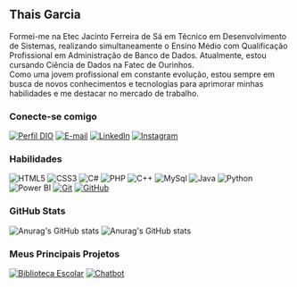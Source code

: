 ## Thais Garcia 
Formei-me na Etec Jacinto Ferreira de Sá em Técnico em Desenvolvimento de Sistemas, realizando simultaneamente o Ensino Médio com Qualificação Profissional em Administração de Banco de Dados. Atualmente, estou cursando Ciência de Dados na Fatec de Ourinhos. <br>
Como uma jovem profissional em constante evolução, estou sempre em busca de novos conhecimentos e tecnologias para aprimorar minhas habilidades e me destacar no mercado de trabalho.

### Conecte-se comigo
[![Perfil DIO](https://img.shields.io/badge/-Meu%20Perfil%20na%20DIO-000000?style=for-the-badge&logoColor=30A3DC)](https://web.dio.me/users/thaisgarcia_t11/)
[![E-mail](https://img.shields.io/badge/-Email-000?style=for-the-badge&logo=gmail&logoColor=E94D5F)](mailto:thaisgarcia.t11@gmail.com)
[![LinkedIn](https://img.shields.io/badge/-LinkedIn-000?style=for-the-badge&logo=linkedin&logoColor=30A3DC)](https://www.linkedin.com/in/thais-garcia11/)
[![Instagram](https://img.shields.io/badge/-Instagram-000?style=for-the-badge&logo=instagram&logoColor=E94D5F)](https://www.instagram.com/tha_grc)

### Habilidades
![HTML5](https://img.shields.io/badge/HTML-000?style=for-the-badge&logo=html5)
![CSS3](https://img.shields.io/badge/CSS3-000?style=for-the-badge&logo=css3&logoColor=264CE4)
![C#](https://img.shields.io/badge/CSharp-000?style=for-the-badge&logo=csharp&logoColor=A020F0)
![PHP](https://img.shields.io/badge/PHP-000?style=for-the-badge&logo=php)
![C++](https://img.shields.io/badge/C++-000?style=for-the-badge&logo=cplusplus&logoColor=4169E1)
![MySql](https://img.shields.io/badge/MySql-000?style=for-the-badge&logo=mysql)
![Java](https://img.shields.io/badge/Java-000?style=for-the-badge&logo=java)
![Python](https://img.shields.io/badge/Python-000?style=for-the-badge&logo=python)
![Power BI](https://img.shields.io/badge/Power_BI-000?style=for-the-badge&logo=powerbi)
[![Git](https://img.shields.io/badge/Git-000?style=for-the-badge&logo=git)](https://git-scm.com/doc) 
[![GitHub](https://img.shields.io/badge/GitHub-000?style=for-the-badge&logo=github)](https://docs.github.com/)

### GitHub Stats
![Anurag's GitHub stats](https://github-readme-stats.vercel.app/api?username=thaisgarcia&bg_color=000&show_icons=true&icon_color=30A3DC&theme=radical) 
![Anurag's GitHub stats](https://github-readme-stats.vercel.app/api/top-langs/?username=thaisgarcia&langs_count=8&layout=compact&theme=radical&bg_color=000)

### Meus Principais Projetos
[![Biblioteca Escolar](https://github-readme-stats.vercel.app/api/pin/?username=thaisgarcia&repo=biblioteca-escolar&bg_color=000&show_icons=true&icon_color=30A3DC&theme=radical)](https://github.com/thaisgarcia/biblioteca-escolar)
[![Chatbot](https://github-readme-stats.vercel.app/api/pin/?username=thaisgarcia&repo=chatbot&bg_color=000&show_icons=true&icon_color=30A3DC&theme=radical)](https://github.com/thaisgarcia/portfolio)

